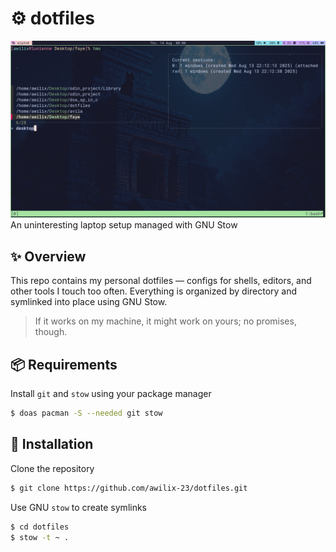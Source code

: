 # ⚙️ dotfiles 

![Desktop Screenshot](./assets/desktop.png)
An uninteresting laptop setup managed with GNU Stow 

## ✨ Overview

This repo contains my personal dotfiles — configs for shells, editors, and other
tools I touch too often. Everything is organized by directory and symlinked into
place using GNU Stow.

> If it works on my machine, it might work on yours; no promises, though.

## 📦 Requirements

Install `git` and `stow` using your package manager

```bash
$ doas pacman -S --needed git stow
```

## 🚀 Installation

Clone the repository

```bash
$ git clone https://github.com/awilix-23/dotfiles.git
```

Use GNU `stow` to create symlinks

```bash
$ cd dotfiles
$ stow -t ~ .
```
